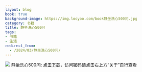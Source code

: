 ```yaml
---
layout: blog
book: true
background-image: https://img.locyoo.com/book静坐洗心500问.jpg
category: 书籍
title: 静坐洗心500问
tags:
- 书籍
- 生活
redirect_from:
  - /2024/03/静坐洗心500问/
---
```

![](https://img.locyoo.com/book静坐洗心500问.jpg)
静坐洗心500问: <a name = "ref1" href="https://url18.ctfile.com/f/50983618-1437032777-23b07d?p=3619">点击下载</a>，访问密码请点击右上方“关于”自行查看